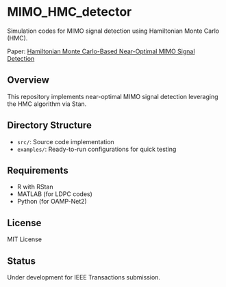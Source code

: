 # MIMO_HMC_detector
Simulation codes for MIMO signal detection using Hamiltonian Monte Carlo (HMC).

Paper: [Hamiltonian Monte Carlo-Based Near-Optimal MIMO Signal Detection](https://arxiv.org/abs/2412.02391)

## Overview
This repository implements near-optimal MIMO signal detection leveraging the HMC algorithm via Stan.

## Directory Structure
- `src/`: Source code implementation
- `examples/`: Ready-to-run configurations for quick testing


## Requirements
- R with RStan
- MATLAB (for LDPC codes)
- Python (for OAMP-Net2)


## License
MIT License


## Status
Under development for IEEE Transactions submission.
